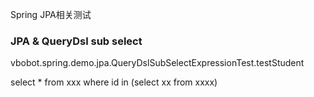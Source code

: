 Spring JPA相关测试

### JPA & QueryDsl sub select
vbobot.spring.demo.jpa.QueryDslSubSelectExpressionTest.testStudent

select * from xxx where id in (select xx from xxxx)
